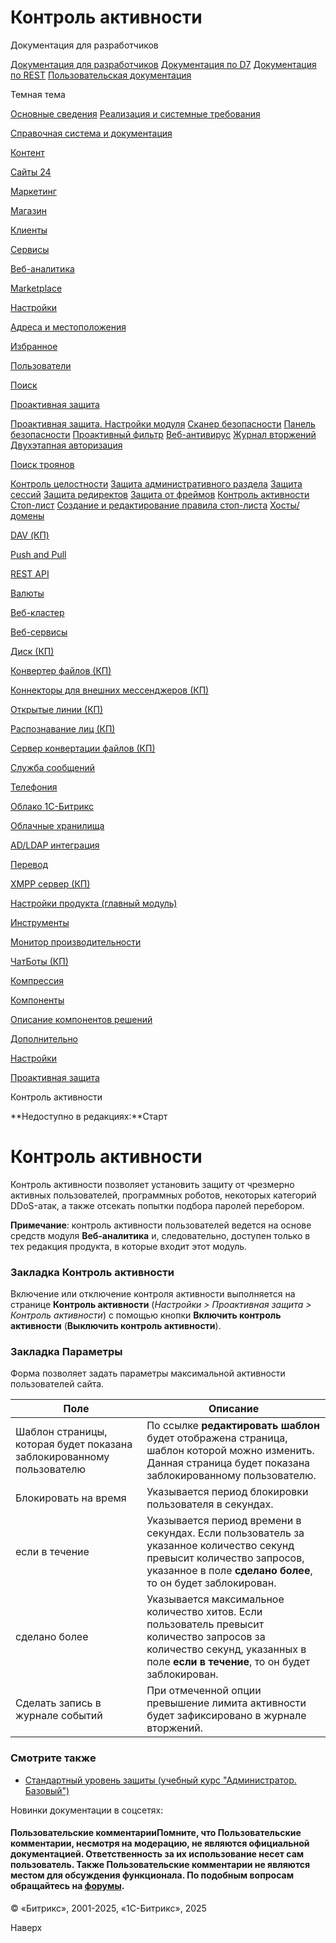 # Контроль активности

Документация для разработчиков

[Документация для разработчиков](https://dev.1c-bitrix.ru/api_help/)
[Документация по D7](https://dev.1c-bitrix.ru/api_d7/)
[Документация по REST](https://dev.1c-bitrix.ru/rest_help/)
[Пользовательская документация](https://dev.1c-bitrix.ru/user_help/)

Темная тема

[Основные сведения](/user_help/index.php)
[Реализация и системные требования](/user_help/reqintro.php)

[Справочная система и документация](/user_help/help/index.php)

[Контент](/user_help/content/index.php)

[Сайты 24](/user_help/sites24/index.php)

[Маркетинг](/user_help/marketing/index.php)

[Магазин](/user_help/store/index.php)

[Клиенты](/user_help/clients/index.php)

[Сервисы](/user_help/service/index.php)

[Веб-аналитика](/user_help/statistic/index.php)

[Marketplace](/user_help/marketplace/index.php)

[Настройки](/user_help/settings/index.php)

[Адреса и местоположения](/user_help/settings/location/index.php)

[Избранное](/user_help/settings/favorites/index.php)

[Пользователи](/user_help/settings/users/index.php)

[Поиск](/user_help/settings/search/index.php)

[Проактивная защита](/user_help/settings/security/index.php)

[Проактивная защита. Настройки модуля](/user_help/settings/security/settings.php)
[Сканер безопасности](/user_help/settings/security/security_scanner.php)
[Панель безопасности](/user_help/settings/security/security_panel.php)
[Проактивный фильтр](/user_help/settings/security/security_filter.php)
[Веб-антивирус](/user_help/settings/security/security_antivirus.php)
[Журнал вторжений](/user_help/settings/security/event_log.php)
[Двухэтапная авторизация](/user_help/settings/security/security_otp.php)

[Поиск троянов](/user_help/settings/security/xscan/index.php)

[Контроль целостности](/user_help/settings/security/security_file_verifier.php)
[Защита административного раздела](/user_help/settings/security/security_iprule_admin.php)
[Защита сессий](/user_help/settings/security/security_session.php)
[Защита редиректов](/user_help/settings/security/security_redirect.php)
[Защита от фреймов](/user_help/settings/security/security_frame.php)
[Контроль активности](/user_help/settings/security/security_stat_activity.php)
[Стоп-лист](/user_help/settings/security/security_iprule_list.php)
[Создание и редактирование правила стоп-листа](/user_help/settings/security/security_iprule_edit.php)
[Хосты/домены](/user_help/settings/security/security_hosts.php)

[DAV (КП)](/user_help/settings/dav/index.php)

[Push and Pull](/user_help/settings/pull/index.php)

[REST API](/user_help/settings/rest_api/index.php)

[Валюты](/user_help/settings/currency/index.php)

[Веб-кластер](/user_help/settings/cluster/index.php)

[Веб-сервисы](/user_help/settings/webservice/index.php)

[Диск (КП)](/user_help/settings/disk/index.php)

[Конвертер файлов (КП)](/user_help/settings/transformer/index.php)

[Коннекторы для внешних мессенджеров (КП)](/user_help/settings/imconnector/index.php)

[Открытые линии (КП)](/user_help/settings/imopenlines/index.php)

[Распознавание лиц (КП)](/user_help/settings/faceid/index.php)

[Сервер конвертации файлов (КП)](/user_help/settings/transformercontroller/index.php)

[Служба сообщений](/user_help/settings/message_service/index.php)

[Телефония](/user_help/settings/voximplant/index.php)

[Облако 1С-Битрикс](/user_help/settings/bitrixcloud/index.php)

[Облачные хранилища](/user_help/settings/clouds/index.php)

[AD/LDAP интеграция](/user_help/settings/ldap/index.php)

[Перевод](/user_help/settings/translate/index.php)

[XMPP сервер (КП)](/user_help/settings/xmpp/index.php)

[Настройки продукта (главный модуль)](/user_help/settings/settings/index.php)

[Инструменты](/user_help/settings/utilities/index.php)

[Монитор производительности](/user_help/settings/perfmon/index.php)

[ЧатБоты (КП)](/user_help/settings/imbot/index.php)

[Компрессия](/user_help/settings/compression/index.php)

[Компоненты](/user_help/components/index.php)

[Описание компонентов решений](/user_help/description_decisions/index.php)

[Дополнительно](/user_help/additional/index.php)

[Настройки](/user_help/settings/index.php)

[Проактивная защита](/user_help/settings/security/index.php)

Контроль активности

**Недоступно в редакциях:**Старт

# Контроль активности

Контроль активности позволяет установить защиту от чрезмерно активных пользователей, программных роботов, некоторых категорий DDoS-атак, а также отсекать попытки подбора паролей перебором.

**Примечание**: контроль активности пользователей ведется на основе средств модуля **Веб-аналитика** и, следовательно, доступен только в тех редакция продукта, в которые входит этот модуль.

  

### Закладка Контроль активности

Включение или отключение контроля активности выполняется на странице **Контроль активности** (*Настройки > Проактивная защита > Контроль активности*) с помощью кнопки **Включить контроль активности** (**Выключить контроль активности**).

### Закладка Параметры

Форма позволяет задать параметры максимальной активности пользователей сайта.  
  

| Поле | Описание |
| --- | --- |
| Шаблон страницы, которая будет показана заблокированному пользователю | По ссылке **редактировать шаблон** будет отображена страница, шаблон которой можно изменить. Данная страница будет показана заблокированному пользователю. |
| Блокировать на время | Указывается период блокировки пользователя в секундах. |
| если в течение | Указывается период времени в секундах. Если пользователь за указанное количество секунд превысит количество запросов, указанное в поле **сделано более**, то он будет заблокирован. |
| сделано более | Указывается максимальное количество хитов. Если пользователь превысит количество запросов за количество секунд, указанных в поле **если в течение**, то он будет заблокирован. |
| Сделать запись в журнале событий | При отмеченной опции превышение лимита активности будет зафиксировано в журнале вторжений. |

### Смотрите также

* [Стандартный уровень защиты (учебный курс "Администратор. Базовый")](https://dev.1c-bitrix.ru/learning/course/index.php?COURSE_ID=35&LESSON_ID=2669)

Новинки документации в соцсетях:

#### Пользовательские комментарииПомните, что Пользовательские комментарии, несмотря на модерацию, не являются официальной документацией. Ответственность за их использование несет сам пользователь. Также Пользовательские комментарии не являются местом для обсуждения функционала. По подобным вопросам обращайтесь на [форумы](http://dev.1c-bitrix.ru/community/forums/group1/).

© «Битрикс», 2001-2025, «1С-Битрикс», 2025

Наверх